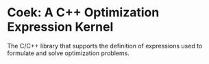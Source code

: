 # Coek: A C++ Optimization Expression Kernel

The C/C++ library that supports the definition of expressions used to formulate and solve optimization problems.